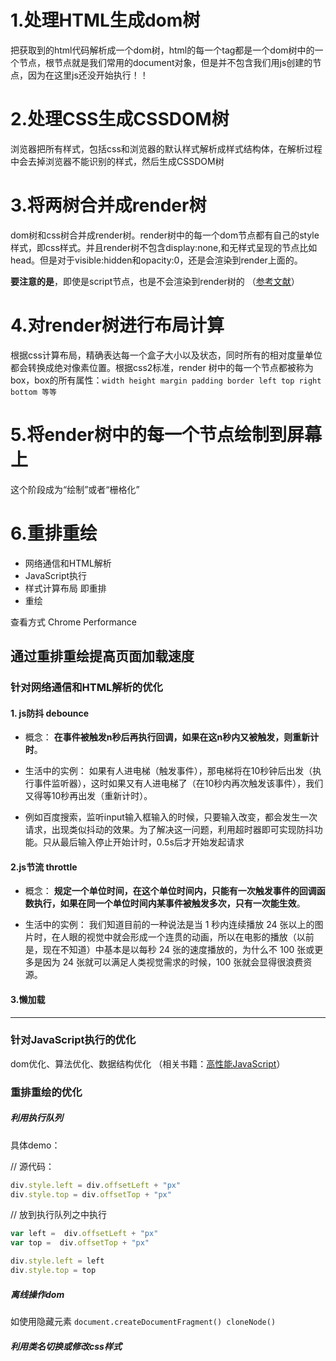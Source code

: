  # 1.处理HTML生成dom树
把获取到的html代码解析成一个dom树，html的每一个tag都是一个dom树中的一个节点，根节点就是我们常用的document对象，但是并不包含我们用js创建的节点，因为在这里js还没开始执行！！
    
# 2.处理CSS生成CSSDOM树
浏览器把所有样式，包括css和浏览器的默认样式解析成样式结构体，在解析过程中会去掉浏览器不能识别的样式，然后生成CSSDOM树

# 3.将两树合并成render树
dom树和css树合并成render树。render树中的每一个dom节点都有自己的style样式，即css样式。并且render树不包含display:none,和无样式呈现的节点比如head。但是对于visible:hidden和opacity:0，还是会渲染到render上面的。

**要注意的是**，即使是script节点，也是不会渲染到render树的
（[参考文献](https://developers.google.com/web/fundamentals/performance/critical-rendering-path/render-tree-construction?hl=zh-cn)）

 # 4.对render树进行布局计算
 根据css计算布局，精确表达每一个盒子大小以及状态，同时所有的相对度量单位都会转换成绝对像素位置。根据css2标准，render 树中的每一个节点都被称为box，box的所有属性：```width height margin padding border left top right bottom 等等```

 
 # 5.将ender树中的每一个节点绘制到屏幕上
 这个阶段成为“绘制”或者“栅格化”
 
 
 # 6.重排重绘
 
 - 网络通信和HTML解析
 - JavaScript执行
 - 样式计算布局 即重排
 - 重绘

查看方式 Chrome Performance

## 通过重排重绘提高页面加载速度

### 针对网络通信和HTML解析的优化

####  1. js防抖 debounce
 

-    概念： **在事件被触发n秒后再执行回调，如果在这n秒内又被触发，则重新计时**。


-    生活中的实例： 如果有人进电梯（触发事件），那电梯将在10秒钟后出发（执行事件监听器），这时如果又有人进电梯了（在10秒内再次触发该事件），我们又得等10秒再出发（重新计时）。

-    例如百度搜索，监听input输入框输入的时候，只要输入改变，都会发生一次请求，出现类似抖动的效果。为了解决这一问题，利用超时器即可实现防抖功能。只从最后输入停止开始计时，0.5s后才开始发起请求
    
#### 2.js节流 throttle

- 概念： **规定一个单位时间，在这个单位时间内，只能有一次触发事件的回调函数执行，如果在同一个单位时间内某事件被触发多次，只有一次能生效**。


- 生活中的实例： 我们知道目前的一种说法是当 1 秒内连续播放 24 张以上的图片时，在人眼的视觉中就会形成一个连贯的动画，所以在电影的播放（以前是，现在不知道）中基本是以每秒 24 张的速度播放的，为什么不 100 张或更多是因为 24 张就可以满足人类视觉需求的时候，100 张就会显得很浪费资源。

#### 3.懒加载

---

### 针对JavaScript执行的优化

dom优化、算法优化、数据结构优化 （相关书籍：[高性能JavaScript](https://book.douban.com/subject/5362856/)）


### 重排重绘的优化

##### 利用执行队列

具体demo：

// 源代码：
```JavaScript
div.style.left = div.offsetLeft + "px"
div.style.top = div.offsetTop + "px"
```

// 放到执行队列之中执行
```javascript
var left =  div.offsetLeft + "px"
var top =  div.offsetTop + "px"

div.style.left = left
div.style.top = top
```
##### 离线操作dom 

如使用隐藏元素 ```document.createDocumentFragment() cloneNode()```

##### 利用类名切换或修改css样式
